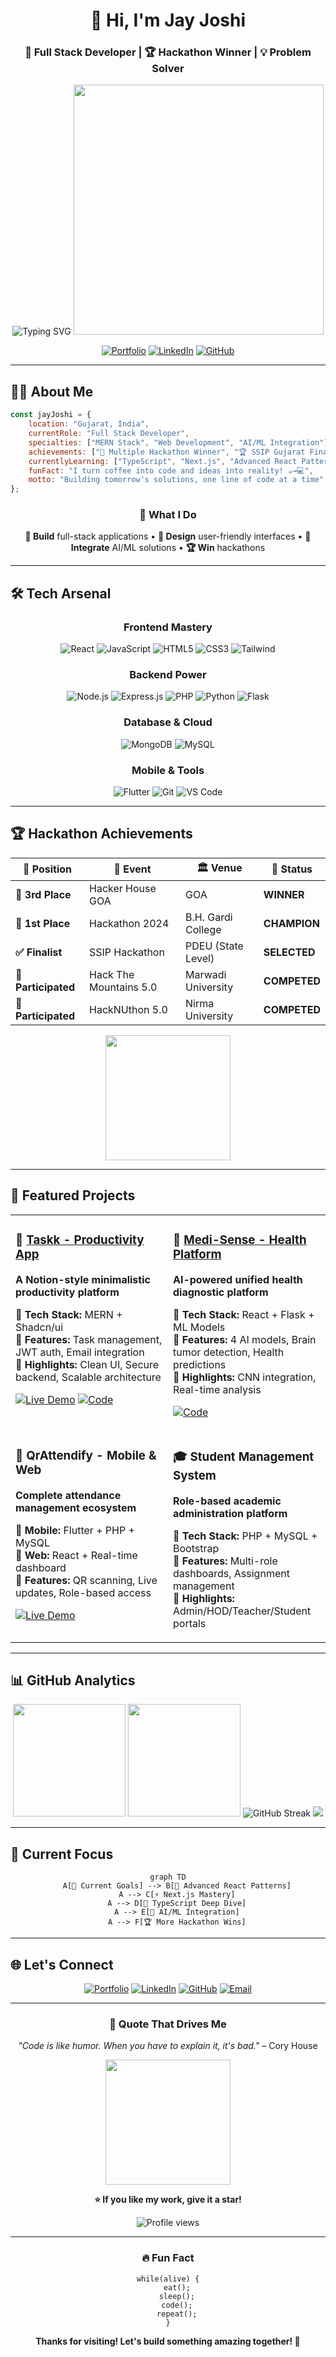 <div align="center">

# 👋 Hi, I'm Jay Joshi

### 🚀 Full Stack Developer | 🏆 Hackathon Winner | 💡 Problem Solver

<img src="https://readme-typing-svg.herokuapp.com?font=Fira+Code&pause=1000&color=F7931E&center=true&vCenter=true&width=435&lines=Full+Stack+Developer;MERN+Stack+Enthusiast;AI%2FML+Explorer;Hackathon+Winner" alt="Typing SVG" />

<img src="https://media.giphy.com/media/qgQUggAC3Pfv687qPC/giphy.gif" width="400"/>

[![Portfolio](https://img.shields.io/badge/Portfolio-Visit%20Now-orange?style=for-the-badge&logo=firefox&logoColor=white)](https://portfolioo-1xkb.vercel.app/)
[![LinkedIn](https://img.shields.io/badge/LinkedIn-Connect-blue?style=for-the-badge&logo=linkedin&logoColor=white)](https://linkedin.com/in/jayjoshi2512)
[![GitHub](https://img.shields.io/badge/GitHub-Follow-black?style=for-the-badge&logo=github&logoColor=white)](https://github.com/jayjoshi2512)

</div>

---

## 🧑‍💻 About Me

```javascript
const jayJoshi = {
    location: "Gujarat, India",
    currentRole: "Full Stack Developer",
    specialties: ["MERN Stack", "Web Development", "AI/ML Integration"],
    achievements: ["🥇 Multiple Hackathon Winner", "🏆 SSIP Gujarat Finalist"],
    currentlyLearning: ["TypeScript", "Next.js", "Advanced React Patterns"],
    funFact: "I turn coffee into code and ideas into reality! ☕→💻",
    motto: "Building tomorrow's solutions, one line of code at a time"
};
```

<div align="center">

### 🎯 What I Do
**🔧 Build** full-stack applications • **🎨 Design** user-friendly interfaces • **🤖 Integrate** AI/ML solutions • **🏆 Win** hackathons

</div>

---

## 🛠️ Tech Arsenal

<div align="center">

### Frontend Mastery
![React](https://img.shields.io/badge/React-20232A?style=for-the-badge&logo=react&logoColor=61DAFB)
![JavaScript](https://img.shields.io/badge/JavaScript-F7DF1E?style=for-the-badge&logo=javascript&logoColor=black)
![HTML5](https://img.shields.io/badge/HTML5-E34F26?style=for-the-badge&logo=html5&logoColor=white)
![CSS3](https://img.shields.io/badge/CSS3-1572B6?style=for-the-badge&logo=css3&logoColor=white)
![Tailwind](https://img.shields.io/badge/Tailwind_CSS-38B2AC?style=for-the-badge&logo=tailwind-css&logoColor=white)

### Backend Power
![Node.js](https://img.shields.io/badge/Node.js-43853D?style=for-the-badge&logo=node.js&logoColor=white)
![Express.js](https://img.shields.io/badge/Express.js-404D59?style=for-the-badge&logo=express&logoColor=white)
![PHP](https://img.shields.io/badge/PHP-777BB4?style=for-the-badge&logo=php&logoColor=white)
![Python](https://img.shields.io/badge/Python-3776AB?style=for-the-badge&logo=python&logoColor=white)
![Flask](https://img.shields.io/badge/Flask-000000?style=for-the-badge&logo=flask&logoColor=white)

### Database & Cloud
![MongoDB](https://img.shields.io/badge/MongoDB-4EA94B?style=for-the-badge&logo=mongodb&logoColor=white)
![MySQL](https://img.shields.io/badge/MySQL-00000F?style=for-the-badge&logo=mysql&logoColor=white)

### Mobile & Tools
![Flutter](https://img.shields.io/badge/Flutter-02569B?style=for-the-badge&logo=flutter&logoColor=white)
![Git](https://img.shields.io/badge/Git-F05032?style=for-the-badge&logo=git&logoColor=white)
![VS Code](https://img.shields.io/badge/VS_Code-007ACC?style=for-the-badge&logo=visual-studio-code&logoColor=white)

</div>

---

## 🏆 Hackathon Achievements

<div align="center">

| 🏅 Position | 🎯 Event | 🏛️ Venue | 🎪 Status |
|-------------|----------|-----------|-----------|
| **🥉 3rd Place** | Hacker House GOA | GOA | **WINNER** |
| **🥇 1st Place** | Hackathon 2024 | B.H. Gardi College | **CHAMPION** |
| **✅ Finalist** | SSIP Hackathon | PDEU (State Level) | **SELECTED** |
| **🎯 Participated** | Hack The Mountains 5.0 | Marwadi University | **COMPETED** |
| **🎯 Participated** | HackNUthon 5.0 | Nirma University | **COMPETED** |

<img src="https://media.giphy.com/media/26tn33aiTi1jkl6H6/giphy.gif" width="200"/>

</div>

---

## 🌟 Featured Projects

<table align="center">
<tr>
<td width="50%" valign="top">

### 🎯 [Taskk - Productivity App](https://taskk-1-16pw.onrender.com/)
**A Notion-style minimalistic productivity platform**

🔹 **Tech Stack:** MERN + Shadcn/ui  
🔹 **Features:** Task management, JWT auth, Email integration  
🔹 **Highlights:** Clean UI, Secure backend, Scalable architecture  

[![Live Demo](https://img.shields.io/badge/Live-Demo-success?style=flat-square&logo=vercel)](https://taskk-1-16pw.onrender.com/)
[![Code](https://img.shields.io/badge/View-Code-blue?style=flat-square&logo=github)](https://github.com/jayjoshi2512/taskk)

</td>
<td width="50%" valign="top">

### 🏥 [Medi-Sense - Health Platform](https://github.com/jayjoshi2512/Medi-Sense)
**AI-powered unified health diagnostic platform**

🔹 **Tech Stack:** React + Flask + ML Models  
🔹 **Features:** 4 AI models, Brain tumor detection, Health predictions  
🔹 **Highlights:** CNN integration, Real-time analysis  

[![Code](https://img.shields.io/badge/View-Code-blue?style=flat-square&logo=github)](https://github.com/jayjoshi2512/Medi-Sense)

</td>
</tr>
<tr>
<td width="50%" valign="top">

### 📱 QrAttendify - Mobile & Web
**Complete attendance management ecosystem**

🔹 **Mobile:** Flutter + PHP + MySQL  
🔹 **Web:** React + Real-time dashboard  
🔹 **Features:** QR scanning, Live updates, Role-based access  

[![Live Demo](https://img.shields.io/badge/Live-Web-success?style=flat-square&logo=vercel)](https://www.qrqr.miwtindia.com)

</td>
<td width="50%" valign="top">

### 🎓 Student Management System
**Role-based academic administration platform**

🔹 **Tech Stack:** PHP + MySQL + Bootstrap  
🔹 **Features:** Multi-role dashboards, Assignment management  
🔹 **Highlights:** Admin/HOD/Teacher/Student portals  

</td>
</tr>
</table>

---

## 📊 GitHub Analytics

<div align="center">

<img height="180em" src="https://github-readme-stats.vercel.app/api?username=jayjoshi2512&show_icons=true&theme=tokyonight&include_all_commits=true&count_private=true"/>
<img height="180em" src="https://github-readme-stats.vercel.app/api/top-langs/?username=jayjoshi2512&layout=compact&langs_count=8&theme=tokyonight"/>

<img src="https://github-readme-streak-stats.herokuapp.com/?user=jayjoshi2512&theme=tokyonight" alt="GitHub Streak" />

<img src="https://github-readme-activity-graph.vercel.app/graph?username=jayjoshi2512&theme=tokyo-night" />

</div>

---

## 🎯 Current Focus

<div align="center">

```mermaid
graph TD
    A[🎯 Current Goals] --> B[🔧 Advanced React Patterns]
    A --> C[⚡ Next.js Mastery]
    A --> D[🚀 TypeScript Deep Dive]
    A --> E[🤖 AI/ML Integration]
    A --> F[🏆 More Hackathon Wins]
```

</div>

---

## 🌐 Let's Connect

<div align="center">

[![Portfolio](https://img.shields.io/badge/🌐_Portfolio-Visit_Now-orange?style=for-the-badge)](https://portfolioo-1xkb.vercel.app/)
[![LinkedIn](https://img.shields.io/badge/LinkedIn-Connect-0077B5?style=for-the-badge&logo=linkedin&logoColor=white)](https://linkedin.com/in/jayjoshi2512)
[![GitHub](https://img.shields.io/badge/GitHub-Follow-181717?style=for-the-badge&logo=github&logoColor=white)](https://github.com/jayjoshi2512)
[![Email](https://img.shields.io/badge/Email-Contact-D14836?style=for-the-badge&logo=gmail&logoColor=white)](mailto:jay@example.com)

</div>

---

<div align="center">

### 💭 Quote That Drives Me

*"Code is like humor. When you have to explain it, it's bad."* – Cory House

<img src="https://media.giphy.com/media/LnQjpWaON8nhr21vNW/giphy.gif" width="200"/>

**⭐ If you like my work, give it a star!**

<img src="https://komarev.com/ghpvc/?username=jayjoshi2512&label=Profile%20views&color=0e75b6&style=flat" alt="Profile views" />

</div>

---

<div align="center">

### 🔥 Fun Fact
```
while(alive) {
    eat();
    sleep();
    code();
    repeat();
}
```

**Thanks for visiting! Let's build something amazing together! 🚀**

</div>
